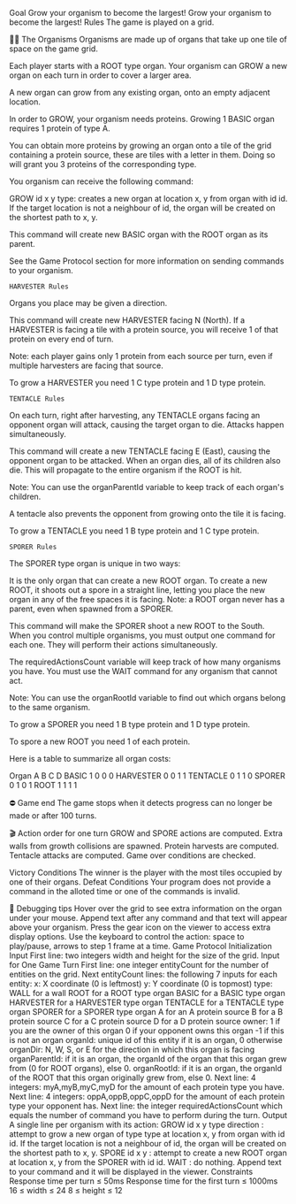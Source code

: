 Goal
Grow your organism to become the largest!
Grow your organism to become the largest!
 	Rules
The game is played on a grid.



🔵🔴 The Organisms
Organisms are made up of organs that take up one tile of space on the game grid.


Each player starts with a ROOT type organ. Your organism can GROW a new organ on each turn in order to cover a larger area.


A new organ can grow from any existing organ, onto an empty adjacent location.


In order to GROW, your organism needs proteins. Growing 1 BASIC organ requires 1 protein of type A.


You can obtain more proteins by growing an organ onto a tile of the grid containing a protein source, these are tiles with a letter in them. Doing so will grant you 3 proteins of the corresponding type.



You organism can receive the following command:

GROW id x y type: creates a new organ at location x, y from organ with id id. If the target location is not a neighbour of id, the organ will be created on the shortest path to x, y.

This command will create new BASIC organ with the ROOT organ as its parent.

See the Game Protocol section for more information on sending commands to your organism.


 	HARVESTER Rules
Organs you place may be given a direction.

This command will create new HARVESTER facing N (North).
If a HARVESTER is facing a tile with a protein source, you will receive 1 of that protein on every end of turn.


Note: each player gains only 1 protein from each source per turn, even if multiple harvesters are facing that source.


To grow a HARVESTER you need 1 C type protein and 1 D type protein.

 	TENTACLE Rules
On each turn, right after harvesting, any TENTACLE organs facing an opponent organ will attack, causing the target organ to die. Attacks happen simultaneously.

This command will create a new TENTACLE facing E (East), causing the opponent organ to be attacked.
When an organ dies, all of its children also die. This will propagate to the entire organism if the ROOT is hit.


Note: You can use the organParentId variable to keep track of each organ's children.


A tentacle also prevents the opponent from growing onto the tile it is facing.


To grow a TENTACLE you need 1 B type protein and 1 C type protein.


 	SPORER Rules
The SPORER type organ is unique in two ways:

It is the only organ that can create a new ROOT organ.
To create a new ROOT, it shoots out a spore in a straight line, letting you place the new organ in any of the free spaces it is facing.
Note: a ROOT organ never has a parent, even when spawned from a SPORER.



This command will make the SPORER shoot a new ROOT to the South.
When you control multiple organisms, you must output one command for each one. They will perform their actions simultaneously.


The requiredActionsCount variable will keep track of how many organisms you have. You must use the WAIT command for any organism that cannot act.


Note: You can use the organRootId variable to find out which organs belong to the same organism.


To grow a SPORER you need 1 B type protein and 1 D type protein.

To spore a new ROOT you need 1 of each protein.


Here is a table to summarize all organ costs:

Organ	A	B	C	D
BASIC	1	0	0	0
HARVESTER	0	0	1	1
TENTACLE	0	1	1	0
SPORER	0	1	0	1
ROOT	1	1	1	1

⛔ Game end
The game stops when it detects progress can no longer be made or after 100 turns.


🎬 Action order for one turn
GROW and SPORE actions are computed.
Extra walls from growth collisions are spawned.
Protein harvests are computed.
Tentacle attacks are computed.
Game over conditions are checked.

Victory Conditions
The winner is the player with the most tiles occupied by one of their organs.
Defeat Conditions
Your program does not provide a command in the alloted time or one of the commands is invalid.

🐞 Debugging tips
Hover over the grid to see extra information on the organ under your mouse.
Append text after any command and that text will appear above your organism.
Press the gear icon on the viewer to access extra display options.
Use the keyboard to control the action: space to play/pause, arrows to step 1 frame at a time.
 	Game Protocol
Initialization Input
First line: two integers width and height for the size of the grid.
Input for One Game Turn
First line: one integer entityCount for the number of entities on the grid.
Next entityCount lines: the following 7 inputs for each entity:
x: X coordinate (0 is leftmost)
y: Y coordinate (0 is topmost)
type:
WALL for a wall
ROOT for a ROOT type organ
BASIC for a BASIC type organ
HARVESTER for a HARVESTER type organ
TENTACLE for a TENTACLE type organ
SPORER for a SPORER type organ
A for an A protein source
B for a B protein source
C for a C protein source
D for a D protein source
owner:
1 if you are the owner of this organ
0 if your opponent owns this organ
-1 if this is not an organ
organId: unique id of this entity if it is an organ, 0 otherwise
organDir: N, W, S, or E for the direction in which this organ is facing
organParentId: if it is an organ, the organId of the organ that this organ grew from (0 for ROOT organs), else 0.
organRootId: if it is an organ, the organId of the ROOT that this organ originally grew from, else 0.
Next line: 4 integers: myA,myB,myC,myD for the amount of each protein type you have.
Next line: 4 integers: oppA,oppB,oppC,oppD for the amount of each protein type your opponent has.
Next line: the integer requiredActionsCount which equals the number of command you have to perform during the turn.
Output
A single line per organism with its action:
GROW id x y type direction : attempt to grow a new organ of type type at location x, y from organ with id id. If the target location is not a neighbour of id, the organ will be created on the shortest path to x, y.
SPORE id x y : attempt to create a new ROOT organ at location x, y from the SPORER with id id.
WAIT : do nothing.
Append text to your command and it will be displayed in the viewer.
Constraints
Response time per turn ≤ 50ms
Response time for the first turn ≤ 1000ms
16 ≤ width ≤ 24
8 ≤ height ≤ 12